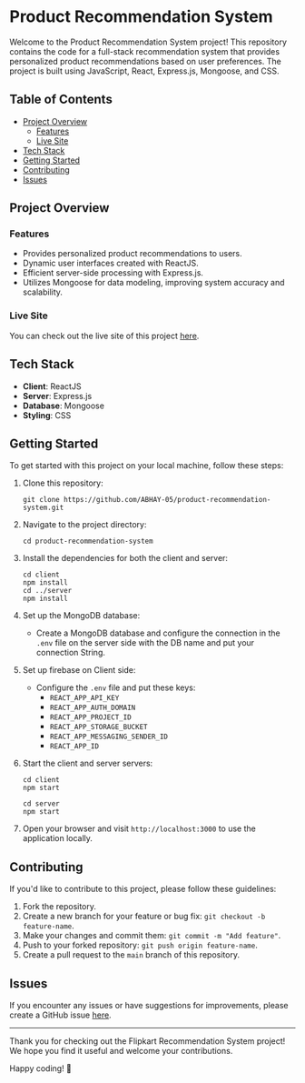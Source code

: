 # Product Recommendation System

Welcome to the Product Recommendation System project! This repository contains the code for a full-stack recommendation system that provides personalized product recommendations based on user preferences. The project is built using JavaScript, React, Express.js, Mongoose, and CSS.

## Table of Contents
- [Project Overview](#project-overview)
  - [Features](#features)
  - [Live Site](#live-site)
- [Tech Stack](#tech-stack)
- [Getting Started](#getting-started)
- [Contributing](#contributing)
- [Issues](#issues)

## Project Overview

### Features
- Provides personalized product recommendations to users.
- Dynamic user interfaces created with ReactJS.
- Efficient server-side processing with Express.js.
- Utilizes Mongoose for data modeling, improving system accuracy and scalability.

### Live Site
You can check out the live site of this project [here](https://myproduct-recommendation-system.vercel.app).

## Tech Stack

- **Client**: ReactJS
- **Server**: Express.js
- **Database**: Mongoose
- **Styling**: CSS

## Getting Started

To get started with this project on your local machine, follow these steps:

1. Clone this repository:
   ```
   git clone https://github.com/ABHAY-05/product-recommendation-system.git
   ```

2. Navigate to the project directory:
   ```
   cd product-recommendation-system
   ```

3. Install the dependencies for both the client and server:
   ```
   cd client
   npm install
   cd ../server
   npm install
   ```

4. Set up the MongoDB database:
   - Create a MongoDB database and configure the connection in the `.env` file on the server side with the DB name and put your connection String.

5. Set up firebase on Client side:
   * Configure the `.env` file and put these keys:
     - `REACT_APP_API_KEY`
     - `REACT_APP_AUTH_DOMAIN`
     - `REACT_APP_PROJECT_ID`
     - `REACT_APP_STORAGE_BUCKET`
     - `REACT_APP_MESSAGING_SENDER_ID`
     - `REACT_APP_ID`

7. Start the client and server servers:
   ```
   cd client
   npm start
   ```
   ```
   cd server
   npm start
   ```

8. Open your browser and visit `http://localhost:3000` to use the application locally.

## Contributing

If you'd like to contribute to this project, please follow these guidelines:

1. Fork the repository.
2. Create a new branch for your feature or bug fix: `git checkout -b feature-name`.
3. Make your changes and commit them: `git commit -m "Add feature"`.
4. Push to your forked repository: `git push origin feature-name`.
5. Create a pull request to the `main` branch of this repository.

## Issues

If you encounter any issues or have suggestions for improvements, please create a GitHub issue [here](https://github.com/ABHAY-05/product-recommendation-system/issues).

---
Thank you for checking out the Flipkart Recommendation System project! We hope you find it useful and welcome your contributions.

Happy coding! 🚀
